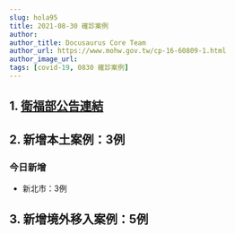 ```yaml
---
slug: hola95
title: 2021-08-30 確診案例
author: 
author_title: Docusaurus Core Team
author_url: https://www.mohw.gov.tw/cp-16-60809-1.html
author_image_url: 
tags: [covid-19, 0830 確診案例]
---
```


## 1. [衛福部公告連結](https://www.cdc.gov.tw/Bulletin/Detail/z1vVcNoM5rtpdCLtlpI53w?typeid=9)

## 2. 新增本土案例：3例

### 今日新增
* 新北市：3例

## 3. 新增境外移入案例：5例
